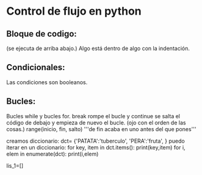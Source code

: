 # Control de flujo en python

## Bloque de codigo: 
(se ejecuta de arriba abajo.)
Algo está dentro de algo con la indentación.

## Condicionales:
Las condiciones son booleanos.

## Bucles:
Bucles while y bucles for.
break rompe el bucle y continue se salta el código de debajo y empieza de nuevo 
el bucle. (ojo con el orden de las cosas.)
range(inicio, fin, salto) '''de fin acaba en uno antes del que pones'''

creamos diccionario:
dct= {'PATATA':'tuberculo',
       'PERA':'fruta', 
    }
puedo iterar en un diccionario:
for key, item in dct.items():
    print(key,item)
for i, elem in enumerate(dct):
    print(i,elem)
    
lis_1=[]